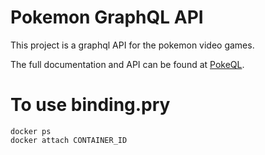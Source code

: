 # Pokemon GraphQL API

This project is a graphql API for the pokemon video games.

The full documentation and API can be found at [PokeQL](http://pokeql.com).

# To use binding.pry

    docker ps
    docker attach CONTAINER_ID
